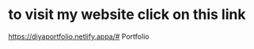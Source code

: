  # to visit my website click on this link
 https://diyaportfolio.netlify.appa/#   P o r t f o l i o  
 